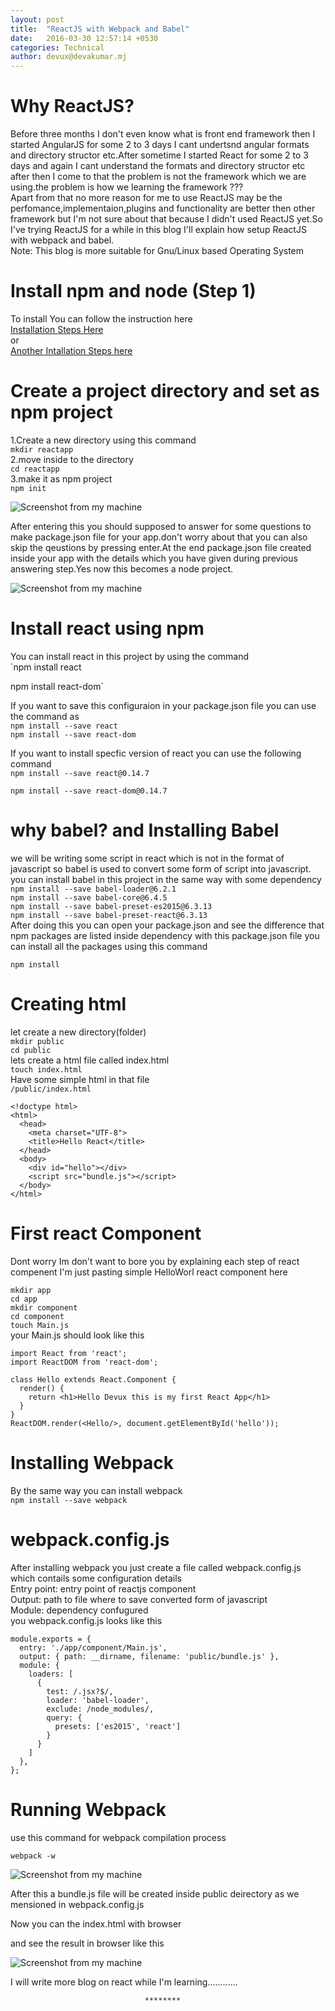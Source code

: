 ```yaml
---
layout: post
title:  "ReactJS with Webpack and Babel"
date:   2016-03-30 12:57:14 +0530
categories: Technical
author: devux@devakumar.mj
---
```


# Why ReactJS?
Before three months I don't even know what is front end framework then I started AngularJS for some 2 to 3 days I cant undertsnd angular formats and directory structor etc.After sometime I started React for some 2 to 3 days and again I cant understand the formats and directory structor etc after then I come to that the problem is not the framework which we are using.the problem is how we learning the framework ???<br/> 
Apart from that no more reason for me to use ReactJS may be the perfomance,implementaion,plugins and functionality are better then other framework but I'm not sure about that because I didn't used ReactJS yet.So I've trying ReactJS for a while in this blog I'll explain how setup ReactJS with webpack and babel.<br/>
Note: This blog is more suitable for Gnu/Linux based Operating System

# Install npm and node (Step 1)
To install You can follow the instruction here <br/>
[Installation Steps Here](https://github.com/npm/npm)<br/>
or <br/>
[Another Intallation Steps here](https://docs.npmjs.com/getting-started/installing-node)

# Create a project directory and set as npm project
1.Create a new directory using this command <br/>
`mkdir reactapp`<br/>
2.move inside to the directory <br/>
`cd reactapp`<br/>
3.make it as npm project<br/>
`npm init`

![Screenshot from my machine](/images/react1.png)

After entering this you should supposed to answer for some questions to make package.json file for your app.don't worry about that you can also skip the qeustions by pressing enter.At the end package.json file created inside your app with the details which you have given during previous answering step.Yes now this becomes a node project.

![Screenshot from my machine](/images/react2.png)


# Install react using npm
You can install react in this project by using the command<br/>
`npm install react

npm install react-dom`

If you want to save this configuraion in your package.json file you can use the command as<br/>
`npm install --save react`<br/>
`npm install --save react-dom`

If you want to install specfic version of react you can use the following command<br/>
`npm install --save react@0.14.7`

`npm install --save react-dom@0.14.7`

# why babel? and Installing Babel

we will be writing some script in react which is not in the format of javascript so babel is used to convert some form of script into javascript.<br/>
you can install babel in this project in the same way with some dependency
`npm install --save babel-loader@6.2.1`<br/>
`npm install --save babel-core@6.4.5`<br/>
`npm install --save babel-preset-es2015@6.3.13`<br/>
`npm install --save babel-preset-react@6.3.13`<br/>
After doing this you can open your package.json and see the difference that npm packages are listed inside dependency with this package.json file you can install all the packages using this command

`npm install`

# Creating html 
let create a new directory(folder)<br/>
`mkdir public`<br/>
`cd public`<br/>
lets create a html file called index.html<br/>
`touch index.html`<br/>
Have some simple html in that file<br/>
`/public/index.html`<br/>

```
<!doctype html>
<html>
  <head>
    <meta charset="UTF-8">
    <title>Hello React</title>
  </head>
  <body>
    <div id="hello"></div>
    <script src="bundle.js"></script>
  </body>
</html>
```


# First react Component

Dont worry Im don't want to bore you by explaining each step of react compenent I'm just pasting simple HelloWorl react component here

`mkdir app`<br/>
`cd app`<br/>
`mkdir component`<br/>
`cd component`<br/>
`touch Main.js`<br/>
your Main.js should look like this<br/>

```
import React from 'react';
import ReactDOM from 'react-dom';
 
class Hello extends React.Component {
  render() {
    return <h1>Hello Devux this is my first React App</h1>
  }
}
ReactDOM.render(<Hello/>, document.getElementById('hello'));
```


# Installing Webpack
By the same way you can install webpack<br/>
`npm install --save webpack`

# webpack.config.js

After installing webpack you just create a file called webpack.config.js which contails some configuration details <br/>
Entry point: entry point of reactjs component<br/>
Output: path to file where to save converted form of javascript<br/>
Module: dependency confugured<br/>
you webpack.config.js looks like this<br/>

```
module.exports = {
  entry: './app/component/Main.js',
  output: { path: __dirname, filename: 'public/bundle.js' },
  module: {
    loaders: [
      {
        test: /.jsx?$/,
        loader: 'babel-loader',
        exclude: /node_modules/,
        query: {
          presets: ['es2015', 'react']
        }
      }
    ]
  },
};
```

# Running Webpack

use this command for webpack compilation process

`webpack -w`

![Screenshot from my machine](/images/react3.png)


After this a bundle.js file will be created inside public deirectory as we mensioned in webpack.config.js


Now you can the index.html with browser

and see the result in browser like this

![Screenshot from my machine](/images/react4.png)

I will write more blog on react while I'm learning............

                                  ********


